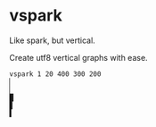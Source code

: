vspark
======

Like spark, but vertical.

Create utf8 vertical graphs with ease.

    vspark 1 20 400 300 200
    ▏
    ▏
    █
    ▊
    ▌
